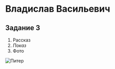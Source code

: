 # Владислав Васильевич

## Задание 3

1. Рассказ
2. _Показ_
3. Фото 

![Питер](https://yandex.ru/images/search?from=tabbar&img_url=https%3A%2F%2Fimg-s-msn-com.akamaized.net%2Ftenant%2Famp%2Fentityid%2FAA1kRmJG.img&lr=2&pos=1&rpt=simage&text=%D0%BF%D0%B8%D1%82%D0%B5%D1%80)
